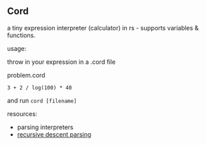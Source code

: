 ## Cord

a tiny expression interpreter (calculator) in rs - supports variables & functions.

usage:

throw in your expression in a .cord file

problem.cord
```
3 + 2 / log(100) * 40
```
and run `cord [filename]`

resources:
- parsing interpreters
- [recursive descent parsing](https://www.youtube.com/watch?v=SToUyjAsaFk)
